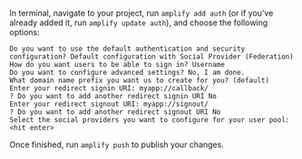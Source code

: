 In terminal, navigate to your project, run `amplify add auth` (or if you've already added it, run `amplify update auth`), and choose the following options:

```terminal
Do you want to use the default authentication and security configuration? Default configuration with Social Provider (Federation)
How do you want users to be able to sign in? Username
Do you want to configure advanced settings? No, I am done.
What domain name prefix you want us to create for you? (default)
Enter your redirect signin URI: myapp://callback/
? Do you want to add another redirect signin URI No
Enter your redirect signout URI: myapp://signout/
? Do you want to add another redirect signout URI No
Select the social providers you want to configure for your user pool: <hit enter>
```

Once finished, run `amplify push` to publish your changes.

